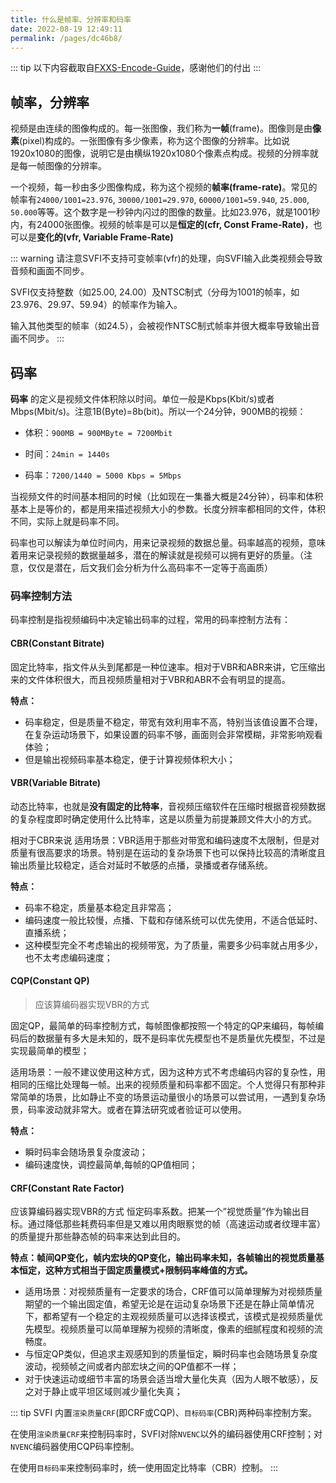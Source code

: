 ```yaml
---
title: 什么是帧率、分辨率和码率
date: 2022-08-19 12:49:11
permalink: /pages/dc46b8/
---
```


::: tip
以下内容截取自[FXXS-Encode-Guide](https://github.com/ted423/FXXS-Encode-Guide)，感谢他们的付出
:::

## 帧率，分辨率

视频是由连续的图像构成的。每一张图像，我们称为**一帧**(frame)。图像则是由**像素**(pixel)构成的。一张图像有多少像素，称为这个图像的分辨率。比如说1920x1080的图像，说明它是由横纵1920x1080个像素点构成。视频的分辨率就是每一帧图像的分辨率。

一个视频，每一秒由多少图像构成，称为这个视频的**帧率(frame-rate)**。常见的帧率有`24000/1001=23.976`, `30000/1001=29.970`, `60000/1001=59.940`, `25.000`, `50.000`等等。这个数字是一秒钟内闪过的图像的数量。比如23.976，就是1001秒内，有24000张图像。视频的帧率是可以是**恒定的(cfr, Const Frame-Rate)**，也可以是**变化的(vfr, Variable Frame-Rate)**

::: warning
请注意SVFI不支持可变帧率(vfr)的处理，向SVFI输入此类视频会导致音频和画面不同步。

SVFI仅支持整数（如25.00, 24.00）及NTSC制式（分母为1001的帧率，如23.976、29.97、59.94）的帧率作为输入。

输入其他类型的帧率（如24.5），会被视作NTSC制式帧率并很大概率导致输出音画不同步。
:::


## 码率

**码率** 的定义是视频文件体积除以时间。单位一般是Kbps(Kbit/s)或者Mbps(Mbit/s)。注意1B(Byte)=8b(bit)。所以一个24分钟，900MB的视频：

- 体积：`900MB = 900MByte = 7200Mbit`

- 时间：`24min = 1440s`

- 码率：`7200/1440 = 5000 Kbps = 5Mbps`

当视频文件的时间基本相同的时候（比如现在一集番大概是24分钟），码率和体积基本上是等价的，都是用来描述视频大小的参数。长度分辨率都相同的文件，体积不同，实际上就是码率不同。

码率也可以解读为单位时间内，用来记录视频的数据总量。码率越高的视频，意味着用来记录视频的数据量越多，潜在的解读就是视频可以拥有更好的质量。（注意，仅仅是潜在，后文我们会分析为什么高码率不一定等于高画质）

### 码率控制方法

码率控制是指视频编码中决定输出码率的过程，常用的码率控制方法有：

#### CBR(Constant Bitrate)

固定比特率，指文件从头到尾都是一种位速率。相对于VBR和ABR来讲，它压缩出来的文件体积很大，而且视频质量相对于VBR和ABR不会有明显的提高。

**特点：**

- 码率稳定，但是质量不稳定，带宽有效利用率不高，特别当该值设置不合理，在复杂运动场景下，如果设置的码率不够，画面则会非常模糊，非常影响观看体验；
- 但是输出视频码率基本稳定，便于计算视频体积大小；

#### VBR(Variable Bitrate)

动态比特率，也就是**没有固定的比特率**，音视频压缩软件在压缩时根据音视频数据的复杂程度即时确定使用什么比特率，这是以质量为前提兼顾文件大小的方式。

相对于CBR来说
适用场景：VBR适用于那些对带宽和编码速度不太限制，但是对质量有很高要求的场景。特别是在运动的复杂场景下也可以保持比较高的清晰度且输出质量比较稳定，适合对延时不敏感的点播，录播或者存储系统。

**特点：**

- 码率不稳定，质量基本稳定且非常高；
- 编码速度一般比较慢，点播、下载和存储系统可以优先使用，不适合低延时、直播系统；
- 这种模型完全不考虑输出的视频带宽，为了质量，需要多少码率就占用多少，也不太考虑编码速度；

#### CQP(Constant QP)

> 应该算编码器实现VBR的方式

固定QP，最简单的码率控制方式，每帧图像都按照一个特定的QP来编码，每帧编码后的数据量有多大是未知的，既不是码率优先模型也不是质量优先模型，不过是实现最简单的模型；

适用场景：一般不建议使用这种方式，因为这种方式不考虑编码内容的复杂性，用相同的压缩比处理每一帧。出来的视频质量和码率都不固定。个人觉得只有那种非常简单的场景，比如静止不变的场景运动量很小的场景可以尝试用，一遇到复杂场景，码率波动就非常大。或者在算法研究或者验证可以使用。

**特点：**

- 瞬时码率会随场景复杂度波动；
- 编码速度快，调控最简单,每帧的QP值相同；

#### **CRF(Constant Rate Factor)**

应该算编码器实现VBR的方式
恒定码率系数。把某一个”视觉质量”作为输出目标。通过降低那些耗费码率但是又难以用肉眼察觉的帧（高速运动或者纹理丰富）的质量提升那些静态帧的码率来达到此目的。

**特点：帧间QP变化，帧内宏块的QP变化，输出码率未知，各帧输出的视觉质量基本恒定，这种方式相当于固定质量模式+限制码率峰值的方式。**

- 适用场景：对视频质量有一定要求的场合，CRF值可以简单理解为对视频质量期望的一个输出固定值，希望无论是在运动复杂场景下还是在静止简单情况下，都希望有一个稳定的主观视频质量可以选择该模式，该模式是视频质量优先模型。视频质量可以简单理解为视频的清晰度，像素的细腻程度和视频的流畅度。
- 与恒定QP类似，但追求主观感知到的质量恒定，瞬时码率也会随场景复杂度波动，视频帧之间或者内部宏块之间的QP值都不一样；
- 对于快速运动或细节丰富的场景会适当增大量化失真（因为人眼不敏感），反之对于静止或平坦区域则减少量化失真；

::: tip
SVFI 内置`渲染质量CRF`(即CRF或CQP)、`目标码率`(CBR)两种码率控制方案。

在使用`渲染质量CRF`来控制码率时，SVFI对除`NVENC`以外的编码器使用CRF控制；对`NVENC`编码器使用CQP码率控制。

在使用`目标码率`来控制码率时，统一使用固定比特率（CBR）控制。
:::

